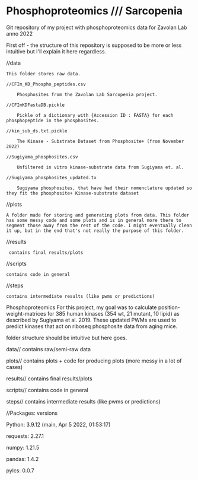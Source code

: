 # Phosphoproteomics /// Sarcopenia
 Git repository of my project with phosphoproteomics data for Zavolan Lab anno 2022

First off - the structure of this repository is supposed to be more or less intuitive but I'll explain it here regardless.

//data

    This folder stores raw data. 
    
    //CFIm_KD_Phospho_peptides.csv 
    
        Phosphosites from the Zavolan Lab Sarcopenia project.
        
    //CFImKDFastaDB.pickle
    
        Pickle of a dictionary with {Accession ID : FASTA} for each phosphopeptide in the phosphosites.
        
    //kin_sub_ds.txt.pickle
    
        The Kinase - Substrate Dataset from Phosphosite+ (from November 2022)
        
    //Sugiyama_phosphosites.csv 
    
        Unfiltered in vitro kinase-substrate data from Sugiyama et. al. 
        
    //Sugiyama_phosphosites_updated.tx
    
        Sugiyama phosphosites, that have had their nomenclature updated so they fit the phosphosite+ Kinase-substrate dataset

//plots

    A folder made for storing and generating plots from data. This folder has some messy code and some plots and is in general more there to segment those away from the rest of the code. I might eventually clean it up, but in the end that's not really the purpose of this folder.

//results

     contains final results/plots

//scripts

    contains code in general

//steps

    contains intermediate results (like pwms or predictions)





Phosphoproteomics
For this project, my goal was to calculate position-weight-matrices for 385 human kinases (354 wt, 21 mutant, 10 lipid) as described by Sugiyama et al. 2019. These updated PWMs are used to predict kinases that act on riboseq phosphosite data from aging mice.

folder structure should be intuitive but here goes. 

data// 
 contains raw/semi-raw data

plots//
 contains plots + code for producing plots (more messy in a lot of cases)

results//
 contains final results/plots

scripts//
 contains code in general

steps//
 contains intermediate results (like pwms or predictions)
 
//Packages: versions

Python: 3.9.12 (main, Apr 5 2022, 01:53:17)

requests: 2.27.1

numpy: 1.21.5

pandas: 1.4.2

pylcs: 0.0.7
